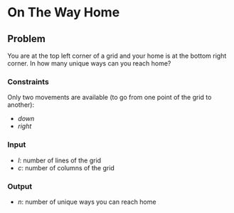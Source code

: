 # On The Way Home

## Problem

You are at the top left corner of a grid and your home is at the bottom right corner. In how many unique ways can you reach home?

### Constraints

Only two movements are available (to go from one point of the grid to another):

- _down_
- _right_

### Input

- _l_: number of lines of the grid
- _c_: number of columns of the grid

### Output

- _n_: number of unique ways you can reach home
